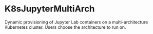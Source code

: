 # K8sJupyterMultiArch
Dynamic provisioning of Jupyter Lab containers on a multi-architecture Kubernetes cluster. Users choose the architecture to run on.
